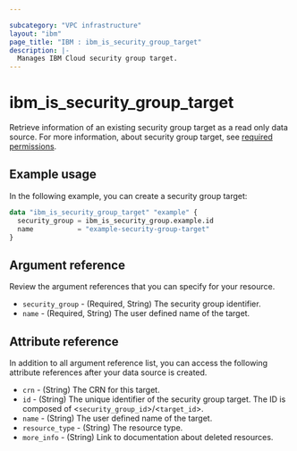 ```yaml
---

subcategory: "VPC infrastructure"
layout: "ibm"
page_title: "IBM : ibm_is_security_group_target"
description: |-
  Manages IBM Cloud security group target.
---
```


# ibm_is_security_group_target
Retrieve information of an existing security group target as a read only data source. For more information, about security group target, see [required permissions](https://cloud.ibm.com/docs/vpc?topic=vpc-resource-authorizations-required-for-api-and-cli-calls).


## Example usage
In the following example, you can create a security group target:

```terraform
data "ibm_is_security_group_target" "example" {
  security_group = ibm_is_security_group.example.id
  name           = "example-security-group-target"
}
```

## Argument reference
Review the argument references that you can specify for your resource. 

- `security_group` - (Required, String) The security group identifier.
- `name` - (Required, String) The user defined name of the target.

## Attribute reference
In addition to all argument reference list, you can access the following attribute references after your data source is created. 

- `crn` - (String) The CRN for this target.
- `id` - (String) The unique identifier of the security group target. The ID is composed of <`security_group_id`>/<`target_id`>.
- `name` - (String) The user defined name of the target.
- `resource_type` - (String) The resource type.
- `more_info` - (String) Link to documentation about deleted resources.
